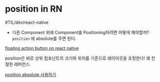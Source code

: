 # position in RN
#TIL/dev/react-native

- 다른 Component 위에 Component를 Positioning하려면 어떻게 해야할까? 
`position` 에 absolute를 주면 된다. 

 [floating action button on react native](https://stackoverflow.com/questions/33135256/floating-action-button-on-react-native) 


position은 바로 상위 컴포넌트의 크기와 위치를 기준으로 레이아웃을 조정한다! 
꽤 친절한 레퍼런스. 

 [position absolute 사용하기](https://g6ling.gitbooks.io/react-native-tutorial-korean/4_1ko.html) 
